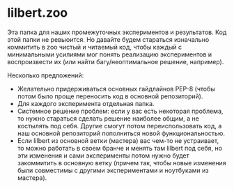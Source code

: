 # lilbert.zoo

Эта папка для наших промежуточных экспериментов и результатов. Код этой папки не ревьюится. Но давайте будем стараться изначально коммитить в zoo чистый и читаемый код, чтобы каждый с минимальными усилиями мог понять реализацию экспериментов и воспроизвести их (или найти багу/неоптимальное решение, например).

Несколько предложений:

- Желательно придерживаться основных гайдлайнов PEP-8 (чтобы потом было проще переносить код в основной репозиторий).
- Для каждого эксперимента отдельная папка.
- Системное решение проблем: если у вас есть некоторая проблема, то нужно стараться сделать решение наиболее общим, а не костылять под себя. Другие смогут потом переиспользовать код, а наш основной репозиторий пополниться новой функциональностью.
- Если lilbert из основной ветки (мастера) вас чем-то не устраивает, то можно работать в своем бранче и менять там lilbert под себя, но эти изменения и сами эксперименты потом нужно будет закоммитить в основную ветку (причем так, чтобы новые изменения были совместимы с другими экспериментами и ноутбуками из мастера).
